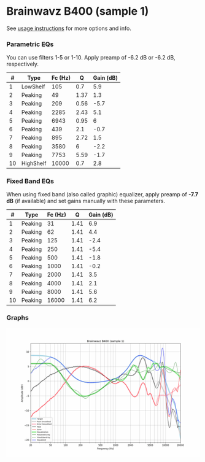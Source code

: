 # Brainwavz B400 (sample 1)
See [usage instructions](https://github.com/jaakkopasanen/AutoEq#usage) for more options and info.

### Parametric EQs
You can use filters 1-5 or 1-10. Apply preamp of -6.2 dB or -6.2 dB, respectively.

|   # | Type      |   Fc (Hz) |    Q |   Gain (dB) |
|-----|-----------|-----------|------|-------------|
|   1 | LowShelf  |       105 | 0.7  |         5.9 |
|   2 | Peaking   |        49 | 1.37 |         1.3 |
|   3 | Peaking   |       209 | 0.56 |        -5.7 |
|   4 | Peaking   |      2285 | 2.43 |         5.1 |
|   5 | Peaking   |      6943 | 0.95 |         6   |
|   6 | Peaking   |       439 | 2.1  |        -0.7 |
|   7 | Peaking   |       895 | 2.72 |         1.5 |
|   8 | Peaking   |      3580 | 6    |        -2.2 |
|   9 | Peaking   |      7753 | 5.59 |        -1.7 |
|  10 | HighShelf |     10000 | 0.7  |         2.8 |

### Fixed Band EQs
When using fixed band (also called graphic) equalizer, apply preamp of **-7.7 dB** (if available) and set gains manually with these parameters.

|   # | Type    |   Fc (Hz) |    Q |   Gain (dB) |
|-----|---------|-----------|------|-------------|
|   1 | Peaking |        31 | 1.41 |         6.9 |
|   2 | Peaking |        62 | 1.41 |         4.4 |
|   3 | Peaking |       125 | 1.41 |        -2.4 |
|   4 | Peaking |       250 | 1.41 |        -5.4 |
|   5 | Peaking |       500 | 1.41 |        -1.8 |
|   6 | Peaking |      1000 | 1.41 |        -0.2 |
|   7 | Peaking |      2000 | 1.41 |         3.5 |
|   8 | Peaking |      4000 | 1.41 |         2.1 |
|   9 | Peaking |      8000 | 1.41 |         5.6 |
|  10 | Peaking |     16000 | 1.41 |         6.2 |

### Graphs
![](./Brainwavz%20B400%20(sample%201).png)
